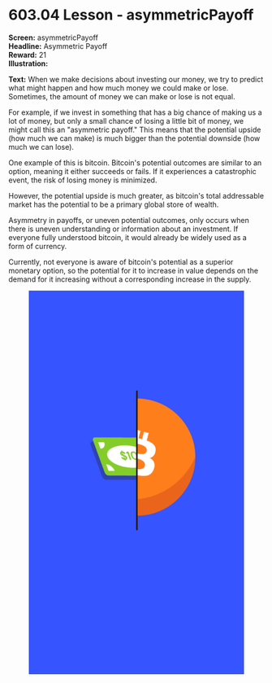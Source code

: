 # 603.04 Lesson - asymmetricPayoff

**Screen:** asymmetricPayoff\
**Headline:** Asymmetric Payoff\
**Reward:** 21\
**Illustration:**

**Text:** When we make decisions about investing our money, we try to predict what might happen and how much money we could make or lose. Sometimes, the amount of money we can make or lose is not equal.&#x20;

For example, if we invest in something that has a big chance of making us a lot of money, but only a small chance of losing a little bit of money, we might call this an "asymmetric payoff." This means that the potential upside (how much we can make) is much bigger than the potential downside (how much we can lose).&#x20;

One example of this is bitcoin. Bitcoin's potential outcomes are similar to an option, meaning it either succeeds or fails. If it experiences a catastrophic event, the risk of losing money is minimized.&#x20;

However, the potential upside is much greater, as bitcoin's total addressable market has the potential to be a primary global store of wealth.&#x20;

Asymmetry in payoffs, or uneven potential outcomes, only occurs when there is uneven understanding or information about an investment. If everyone fully understood bitcoin, it would already be widely used as a form of currency.&#x20;

Currently, not everyone is aware of bitcoin's potential as a superior monetary option, so the potential for it to increase in value depends on the demand for it increasing without a corresponding increase in the supply.

<figure><img src="../.gitbook/assets/603-04.png" alt=""><figcaption></figcaption></figure>
